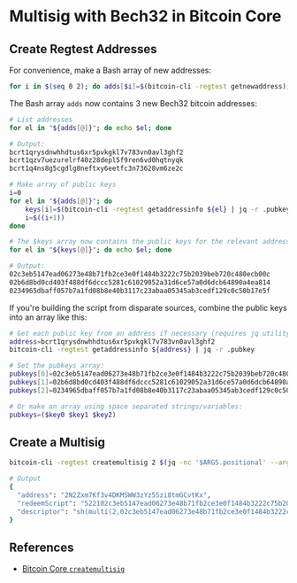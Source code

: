 # Multisig with Bech32 in Bitcoin Core

Create Regtest Addresses
------------------------
For convenience, make a Bash array of new addresses:

```bash
for i in $(seq 0 2); do adds[$i]=$(bitcoin-cli -regtest getnewaddress); done
```

The Bash array `adds` now contains 3 new Bech32 bitcoin addresses:

```bash
# List addresses
for el in "${adds[@]}"; do echo $el; done

# Output:
bcrt1qrysdnwhhdtus6xr5pvkgkl7v783vn0avl3ghf2
bcrt1qzv7uezurelrf40z28depl5f9ren6vd0hqtnyqk
bcrt1q4ns8g5cgdlg8neftxy6eetfc3n73628vm6ze2c

# Make array of public keys
i=0
for el in "${adds[@]}"; do
	keys[i]=$(bitcoin-cli -regtest getaddressinfo ${el} | jq -r .pubkey)
	i=$((i+1))
done

# The $keys array now contains the public keys for the relevant addresses:
for el in "${keys[@]}"; do echo $el; done

# Output:
02c3eb5147ead06273e48b71fb2ce3e0f1484b3222c75b2039beb720c480ecb00c
02b6d8bd0cd403f488df6dccc5281c61029052a31d6ce57a0d6dcb64890a4ea814
0234965dbaff057b7a1fd08b8e40b3117c23abaa05345ab3cedf129c0c50b17e5f

```
If you're building the script from disparate sources, combine the public keys into an array like this:

```bash
# Get each public key from an address if necessary (requires jq utility):
address=bcrt1qrysdnwhhdtus6xr5pvkgkl7v783vn0avl3ghf2
bitcoin-cli -regtest getaddressinfo ${address} | jq -r .pubkey

# Set the pubkeys array:
pubkeys[0]=02c3eb5147ead06273e48b71fb2ce3e0f1484b3222c75b2039beb720c480ecb00c # first
pubkeys[1]=02b6d8bd0cd403f488df6dccc5281c61029052a31d6ce57a0d6dcb64890a4ea814 # second
pubkeys[2]=0234965dbaff057b7a1fd08b8e40b3117c23abaa05345ab3cedf129c0c50b17e5f # third

# Or make an array using space separated strings/variables:
pubkeys=($key0 $key1 $key2)
```

Create a Multisig 
-----------------
```bash
bitcoin-cli -regtest createmultisig 2 $(jq -nc '$ARGS.positional' --args "${keys[@]}")

# Output
{
  "address": "2N2Zxm7Kf3v4DKMSWW3zYz5Szi8tmGCvtKx",
  "redeemScript": "522102c3eb5147ead06273e48b71fb2ce3e0f1484b3222c75b2039beb720c480ecb00c2102b6d8bd0cd403f488df6dccc5281c61029052a31d6ce57a0d6dcb64890a4ea814210234965dbaff057b7a1fd08b8e40b3117c23abaa05345ab3cedf129c0c50b17e5f53ae",
  "descriptor": "sh(multi(2,02c3eb5147ead06273e48b71fb2ce3e0f1484b3222c75b2039beb720c480ecb00c,02b6d8bd0cd403f488df6dccc5281c61029052a31d6ce57a0d6dcb64890a4ea814,0234965dbaff057b7a1fd08b8e40b3117c23abaa05345ab3cedf129c0c50b17e5f))#q6zdklmm"
}
```

References
----------
* [Bitcoin Core `createmultisig`][1]

[1]: https://bitcoin-rpc.github.io/en/doc/0.17.99/rpc/util/createmultisig/
